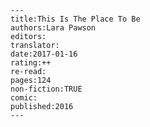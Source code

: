 
    ---
    title:This Is The Place To Be
    authors:Lara Pawson
    editors:
    translator:
    date:2017-01-16
    rating:++
    re-read:
    pages:124
    non-fiction:TRUE
    comic:
    published:2016
    ---

    